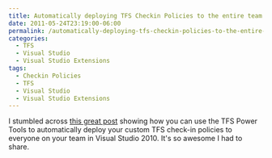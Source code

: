 ```yaml
---
title: Automatically deploying TFS Checkin Policies to the entire team
date: 2011-05-24T23:19:00-06:00
permalink: /automatically-deploying-tfs-checkin-policies-to-the-entire-team/
categories:
  - TFS
  - Visual Studio
  - Visual Studio Extensions
tags:
  - Checkin Policies
  - TFS
  - Visual Studio
  - Visual Studio Extensions
---
```


I stumbled across [this great post](http://www.codewrecks.com/blog/index.php/2010/12/04/distributing-visual-studio-addin-for-the-team/) showing how you can use the TFS Power Tools to automatically deploy your custom TFS check-in policies to everyone on your team in Visual Studio 2010. It's so awesome I had to share.
